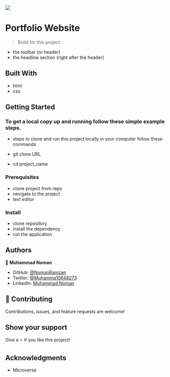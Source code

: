 ![](https://img.shields.io/badge/Microverse-blueviolet)

# Portfolio Website

> Build for this project

- the toolbar (or header)
- the headline section (right after the header)

## Built With

- html
- css

## Getting Started

### To get a local copy up and running follow these simple example steps.

- steps to clone and run this project locally in your computer follow these commands

- git clone URL
- cd project_name

### Prerequisites

- clone project from repo
- nevigate to the project
- text editor

### Install

- clone repository
- install the dependency
- run the application

## Authors

👤 **Muhammad Noman**

- GitHub: [@NomanRamzan](https://github.com/NomanRamzan)
- Twitter: [@Muhamma10648273](https://twitter.com/Muhamma10648273)
- LinkedIn: [Muhammad Noman](https://www.linkedin.com/in/muhammad-noman-0a5b95184/)

## 🤝 Contributing

Contributions, issues, and feature requests are welcome!

## Show your support

Give a ⭐️ if you like this project!

## Acknowledgments

- Microverse
